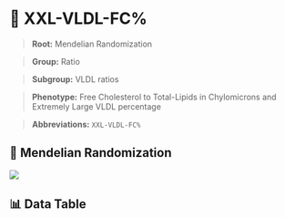 # 🧪 XXL-VLDL-FC%

> **Root:** Mendelian Randomization

> **Group:** Ratio  

> **Subgroup:** VLDL ratios

> **Phenotype:** Free Cholesterol to Total-Lipids in Chylomicrons and Extremely Large VLDL percentage  

> **Abbreviations:** `XXL-VLDL-FC%`

## 🧬 Mendelian Randomization  

<img src="/MR/Figures/Inverse/XXLhengxianVLDLhengxianFCbaifenhao.png"/>


## 📊 Data Table


<CsvTableMRI src="/public/MR/Data/Inverse/XXLhengxianVLDLhengxianFCbaifenhao.csv"/>
